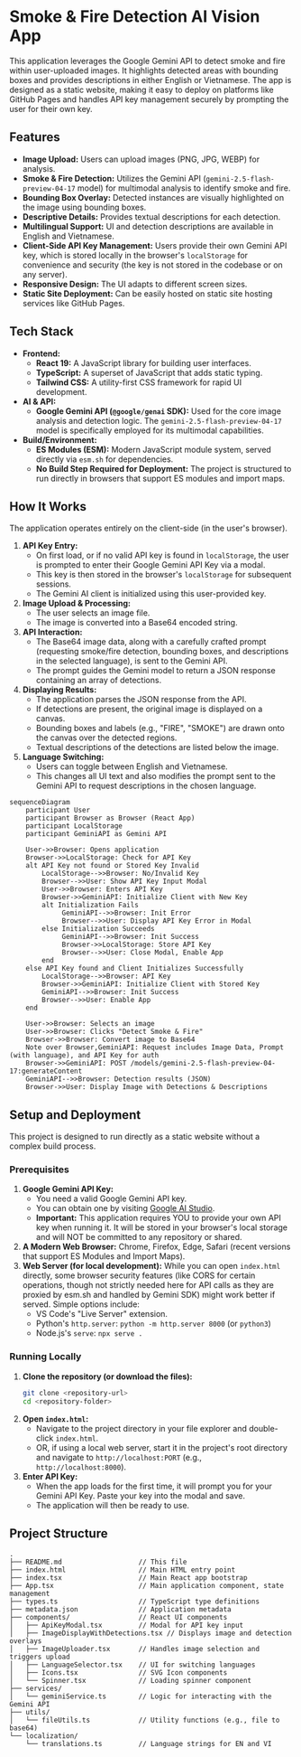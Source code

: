 # Smoke & Fire Detection AI Vision App

This application leverages the Google Gemini API to detect smoke and fire within user-uploaded images. It highlights detected areas with bounding boxes and provides descriptions in either English or Vietnamese. The app is designed as a static website, making it easy to deploy on platforms like GitHub Pages and handles API key management securely by prompting the user for their own key.

## Features

*   **Image Upload:** Users can upload images (PNG, JPG, WEBP) for analysis.
*   **Smoke & Fire Detection:** Utilizes the Gemini API (`gemini-2.5-flash-preview-04-17` model) for multimodal analysis to identify smoke and fire.
*   **Bounding Box Overlay:** Detected instances are visually highlighted on the image using bounding boxes.
*   **Descriptive Details:** Provides textual descriptions for each detection.
*   **Multilingual Support:** UI and detection descriptions are available in English and Vietnamese.
*   **Client-Side API Key Management:** Users provide their own Gemini API key, which is stored locally in the browser's `localStorage` for convenience and security (the key is not stored in the codebase or on any server).
*   **Responsive Design:** The UI adapts to different screen sizes.
*   **Static Site Deployment:** Can be easily hosted on static site hosting services like GitHub Pages.

## Tech Stack

*   **Frontend:**
    *   **React 19:** A JavaScript library for building user interfaces.
    *   **TypeScript:** A superset of JavaScript that adds static typing.
    *   **Tailwind CSS:** A utility-first CSS framework for rapid UI development.
*   **AI & API:**
    *   **Google Gemini API (`@google/genai` SDK):** Used for the core image analysis and detection logic. The `gemini-2.5-flash-preview-04-17` model is specifically employed for its multimodal capabilities.
*   **Build/Environment:**
    *   **ES Modules (ESM):** Modern JavaScript module system, served directly via `esm.sh` for dependencies.
    *   **No Build Step Required for Deployment:** The project is structured to run directly in browsers that support ES modules and import maps.

## How It Works

The application operates entirely on the client-side (in the user's browser).

1.  **API Key Entry:**
    *   On first load, or if no valid API key is found in `localStorage`, the user is prompted to enter their Google Gemini API Key via a modal.
    *   This key is then stored in the browser's `localStorage` for subsequent sessions.
    *   The Gemini AI client is initialized using this user-provided key.
2.  **Image Upload & Processing:**
    *   The user selects an image file.
    *   The image is converted into a Base64 encoded string.
3.  **API Interaction:**
    *   The Base64 image data, along with a carefully crafted prompt (requesting smoke/fire detection, bounding boxes, and descriptions in the selected language), is sent to the Gemini API.
    *   The prompt guides the Gemini model to return a JSON response containing an array of detections.
4.  **Displaying Results:**
    *   The application parses the JSON response from the API.
    *   If detections are present, the original image is displayed on a canvas.
    *   Bounding boxes and labels (e.g., "FIRE", "SMOKE") are drawn onto the canvas over the detected regions.
    *   Textual descriptions of the detections are listed below the image.
5.  **Language Switching:**
    *   Users can toggle between English and Vietnamese.
    *   This changes all UI text and also modifies the prompt sent to the Gemini API to request descriptions in the chosen language.

```mermaid
sequenceDiagram
    participant User
    participant Browser as Browser (React App)
    participant LocalStorage
    participant GeminiAPI as Gemini API

    User->>Browser: Opens application
    Browser->>LocalStorage: Check for API Key
    alt API Key not found or Stored Key Invalid
        LocalStorage-->>Browser: No/Invalid Key
        Browser-->>User: Show API Key Input Modal
        User->>Browser: Enters API Key
        Browser->>GeminiAPI: Initialize Client with New Key
        alt Initialization Fails
             GeminiAPI-->>Browser: Init Error
             Browser-->>User: Display API Key Error in Modal
        else Initialization Succeeds
             GeminiAPI-->>Browser: Init Success
             Browser->>LocalStorage: Store API Key
             Browser-->>User: Close Modal, Enable App
        end
    else API Key found and Client Initializes Successfully
        LocalStorage-->>Browser: API Key
        Browser->>GeminiAPI: Initialize Client with Stored Key
        GeminiAPI-->>Browser: Init Success
        Browser-->>User: Enable App
    end

    User->>Browser: Selects an image
    User->>Browser: Clicks "Detect Smoke & Fire"
    Browser->>Browser: Convert image to Base64
    Note over Browser,GeminiAPI: Request includes Image Data, Prompt (with language), and API Key for auth
    Browser->>GeminiAPI: POST /models/gemini-2.5-flash-preview-04-17:generateContent
    GeminiAPI-->>Browser: Detection results (JSON)
    Browser->>User: Display Image with Detections & Descriptions
```

## Setup and Deployment

This project is designed to run directly as a static website without a complex build process.

### Prerequisites

1.  **Google Gemini API Key:**
    *   You need a valid Google Gemini API key.
    *   You can obtain one by visiting [Google AI Studio](https://aistudio.google.com/app/apikey).
    *   **Important:** This application requires YOU to provide your own API key when running it. It will be stored in your browser's local storage and will NOT be committed to any repository or shared.
2.  **A Modern Web Browser:** Chrome, Firefox, Edge, Safari (recent versions that support ES Modules and Import Maps).
3.  **Web Server (for local development):** While you can open `index.html` directly, some browser security features (like CORS for certain operations, though not strictly needed here for API calls as they are proxied by esm.sh and handled by Gemini SDK) might work better if served. Simple options include:
    *   VS Code's "Live Server" extension.
    *   Python's `http.server`: `python -m http.server 8000` (or `python3`)
    *   Node.js's `serve`: `npx serve .`

### Running Locally

1.  **Clone the repository (or download the files):**
    ```bash
    git clone <repository-url>
    cd <repository-folder>
    ```
2.  **Open `index.html`:**
    *   Navigate to the project directory in your file explorer and double-click `index.html`.
    *   OR, if using a local web server, start it in the project's root directory and navigate to `http://localhost:PORT` (e.g., `http://localhost:8000`).
3.  **Enter API Key:**
    *   When the app loads for the first time, it will prompt you for your Gemini API Key. Paste your key into the modal and save.
    *   The application will then be ready to use.

## Project Structure

```
.
├── README.md                   // This file
├── index.html                  // Main HTML entry point
├── index.tsx                   // Main React app bootstrap
├── App.tsx                     // Main application component, state management
├── types.ts                    // TypeScript type definitions
├── metadata.json               // Application metadata
├── components/                 // React UI components
│   ├── ApiKeyModal.tsx         // Modal for API key input
│   ├── ImageDisplayWithDetections.tsx // Displays image and detection overlays
│   ├── ImageUploader.tsx       // Handles image selection and triggers upload
│   ├── LanguageSelector.tsx    // UI for switching languages
│   ├── Icons.tsx               // SVG Icon components
│   └── Spinner.tsx             // Loading spinner component
├── services/
│   └── geminiService.ts        // Logic for interacting with the Gemini API
├── utils/
│   └── fileUtils.ts            // Utility functions (e.g., file to base64)
└── localization/
    └── translations.ts         // Language strings for EN and VI
```